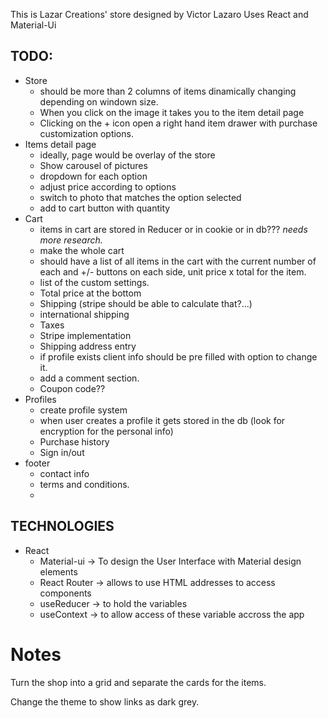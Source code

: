 This is Lazar Creations' store designed by Victor Lazaro
Uses React and Material-Ui

## TODO:

- Store
  - should be more than 2 columns of items dinamically changing depending on windown size.
  - When you click on the image it takes you to the item detail page
  - Clicking on the + icon open a right hand item drawer with purchase customization options.
- Items detail page
  - ideally, page would be overlay of the store
  - Show carousel of pictures
  - dropdown for each option
  - adjust price according to options
  - switch to photo that matches the option selected
  - add to cart button with quantity
- Cart
  - items in cart are stored in Reducer or in cookie or in db??? _needs more research._
  - make the whole cart
  - should have a list of all items in the cart with the current number of each and +/- buttons on each side, unit price x total for the item.
  - list of the custom settings.
  - Total price at the bottom
  - Shipping (stripe should be able to calculate that?...)
  - international shipping
  - Taxes
  - Stripe implementation
  - Shipping address entry
  - if profile exists client info should be pre filled with option to change it.
  - add a comment section.
  - Coupon code??
- Profiles
  - create profile system
  - when user creates a profile it gets stored in the db (look for encryption for the personal info)
  - Purchase history
  - Sign in/out
- footer
  - contact info
  - terms and conditions.
  -

## TECHNOLOGIES

- React
  - Material-ui &rarr; To design the User Interface with Material design elements
  - React Router &rarr; allows to use HTML addresses to access components
  - useReducer &rarr; to hold the variables
  - useContext &rarr; to allow access of these variable accross the app

# Notes

Turn the shop into a grid and separate the cards for the items.

Change the theme to show links as dark grey.
